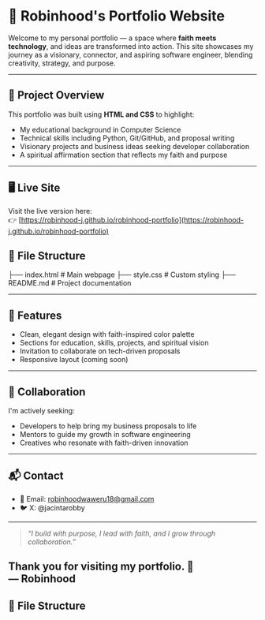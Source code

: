 # 🌟 Robinhood's Portfolio Website

Welcome to my personal portfolio — a space where **faith meets technology**, and ideas are transformed into action. This site showcases my journey as a visionary, connector, and aspiring software engineer, blending creativity, strategy, and purpose.

---

## 📌 Project Overview

This portfolio was built using **HTML and CSS** to highlight:
- My educational background in Computer Science
- Technical skills including Python, Git/GitHub, and proposal writing
- Visionary projects and business ideas seeking developer collaboration
- A spiritual affirmation section that reflects my faith and purpose

---

## 🖥️ Live Site

Visit the live version here:  
👉 [https://robinhood-j.github.io/robinhood-portfolio](https://robinhood-j.github.io/robinhood-portfolio)
## 📁 File Structure

├── index.html          # Main webpage ├── style.css           # Custom styling ├── README.md           # Project documentation

---

## 🚀 Features

- Clean, elegant design with faith-inspired color palette
- Sections for education, skills, projects, and spiritual vision
- Invitation to collaborate on tech-driven proposals
- Responsive layout (coming soon)

---

## 🤝 Collaboration

I'm actively seeking:
- Developers to help bring my business proposals to life
- Mentors to guide my growth in software engineering
- Creatives who resonate with faith-driven innovation

---

## 📬 Contact

- 📧 Email: robinhoodwaweru18@gmail.com
- 🐦 X: @jacintarobby

---

> _“I build with purpose, I lead with faith, and I grow through collaboration.”_

Thank you for visiting my portfolio. 🙏  
— Robinhood
---

## 📁 File Structure
